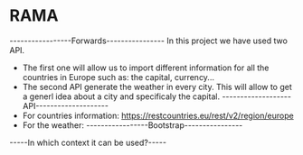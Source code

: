 # RAMA
-----------------Forwards----------------
In this project we have used two API.
  - The first one will allow us to import different information for all the countries in Europe such as: the capital, currency...
  - The second API generate the weather in every city.
This will allow to get a generl idea about a city and specificaly the capital.
-------------------API--------------------
- For countries information: https://restcountries.eu/rest/v2/region/europe 
- For the weather: 
-----------------Bootstrap----------------


-----In which context it can be used?-----
